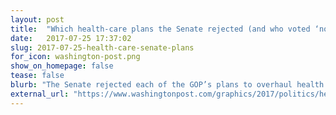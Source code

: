 ```yaml
---
layout: post
title:  "Which health-care plans the Senate rejected (and who voted ‘no’)"
date:   2017-07-25 17:37:02
slug: 2017-07-25-health-care-senate-plans
for_icon: washington-post.png
show_on_homepage: false
tease: false
blurb: "The Senate rejected each of the GOP’s plans to overhaul health care offered this week, culminating in a dramatic 49-51 vote against a “skinny” repeal plan in the early hours of Friday."
external_url: "https://www.washingtonpost.com/graphics/2017/politics/health-care-senate-amendment-votes/"
---
```


